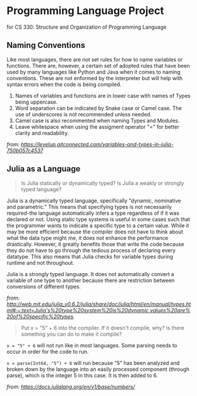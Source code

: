 # Programming Language Project
for CS 330: Structure and Organization of Programming Language


## Naming Conventions
Like most languages, there are not set rules for how to name variables or functions. There are, however, a certain set of adopted rules that have been used by many languages like Python and Java when it comes to naming conventions. These are not enformed by the interpreter but will help with syntax errors when the code is being compiled.
1. Names of variables and functions are in lower case with names of Types being uppercase.
2. Word separation can be indicated by Snake case or Camel case. The use of underscores is not recommended unless needed.
4. Camel case is also recommented when naming Types and Modules.
5. Leave whitespace when using the assigment operator "=" for better clarity and readability.

*from: https://levelup.gitconnected.com/variables-and-types-in-julia-750b057c4537*

## Julia as a Language

> Is Julia statically or dynamically typed? Is Julia a weakly or strongly typed language?

Julia is a dynamically typed language, specifically "dynamic, nominative and parametric." This means that specifying types is not necessarily required-the language automatically infers a type regardless of if it was declared or not. Using static type systems is useful in some cases such that the programmer wants to indicate a specific type to a certain value. While it may be more efficient because the compiler does not have to think about what the data type might me, it does not enhance the performance drastically. However, it greatly benefits those that write the code because they do not have to go through the tedious process of declaring every datatype. This also means that Julia checks for variable types during runtime and not throughout.

Julia is a strongly typed language. It does not automatically convert a variable of one type to another because there are restriction between conversions of different types.

*from: http://web.mit.edu/julia_v0.6.2/julia/share/doc/julia/html/en/manual/types.html#:~:text=Julia's%20type%20system%20is%20dynamic,values%20are%20of%20specific%20types.*

> Put x = "5" + 6 into the compiler. If it doesn't compile, why? Is there somethng you can do to make it compile?

` x = "5" + 6 ` will not run like in most languages. Some parsing needs to occur in order for the code to run. 

` x = parse(Int64, "5") + 6 ` will run because "5" has been analyzed and broken down by the language into an easily processed component (through parse), which is the integer 5 in this case. It is then added to 6.

*from: https://docs.julialang.org/en/v1/base/numbers/*
